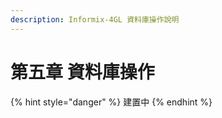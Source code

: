 ```yaml
---
description: Informix-4GL 資料庫操作說明
---
```


# 第五章 資料庫操作

{% hint style="danger" %}
建置中
{% endhint %}
